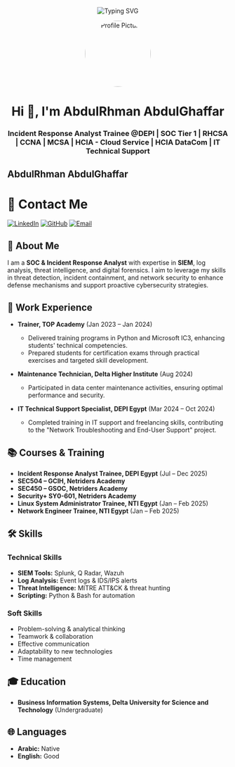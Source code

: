<!-- Animated Banner -->
<p align="center">
  <img src="https://i.postimg.cc/RFc0f18m/cropped-circle-image-1.png" alt="Typing SVG" />
</p>

<!-- Profile Picture -->
<p align="center">
  <img src="https://i.postimg.cc/RFc0f18m/cropped-circle-image-1.png" alt="Profile Picture" width="150" style="border-radius: 50%;">
</p>

<h1 align="center">Hi 👋, I'm AbdulRhman AbdulGhaffar</h1>
<h3 align="center">Incident Response Analyst Trainee @DEPI | SOC Tier 1 | RHCSA | CCNA | MCSA | HCIA - Cloud Service | HCIA DataCom | IT Technical Support</h3>



## AbdulRhman AbdulGhaffar
# 📧 Contact Me
[![LinkedIn](https://img.shields.io/badge/LinkedIn-Profile-blue)](https://www.linkedin.com/in/AbdulRhmanAbdulGhaffar)
[![GitHub](https://img.shields.io/badge/GitHub-Profile-black)](https://github.com/AbdulRhmanAbdulGhaffar)
[![Email](https://img.shields.io/badge/EmailProfile-blue)](mailto:abdulrhman.abdulghaffar001@gmail.com)

## 👤 About Me
I am a **SOC & Incident Response Analyst** with expertise in **SIEM**, log analysis, threat intelligence, and digital forensics. I aim to leverage my skills in threat detection, incident containment, and network security to enhance defense mechanisms and support proactive cybersecurity strategies.

## 💼 Work Experience
- **Trainer, TOP Academy** (Jan 2023 – Jan 2024)
  - Delivered training programs in Python and Microsoft IC3, enhancing students' technical competencies.
  - Prepared students for certification exams through practical exercises and targeted skill development.

- **Maintenance Technician, Delta Higher Institute** (Aug 2024)
  - Participated in data center maintenance activities, ensuring optimal performance and security.

- **IT Technical Support Specialist, DEPI Egypt** (Mar 2024 – Oct 2024)
  - Completed training in IT support and freelancing skills, contributing to the "Network Troubleshooting and End-User  Support" project.

## 📚 Courses & Training
- **Incident Response Analyst Trainee, DEPI Egypt** (Jul – Dec 2025)
- **SEC504 – GCIH, Netriders Academy**
- **SEC450 – GSOC, Netriders Academy**
- **Security+ SY0-601, Netriders Academy**
- **Linux System Administrator Trainee, NTI Egypt** (Jan – Feb 2025)
- **Network Engineer Trainee, NTI Egypt** (Jan – Feb 2025)

## 🛠️ Skills
### Technical Skills
- **SIEM Tools:** Splunk, Q Radar, Wazuh
- **Log Analysis:** Event logs & IDS/IPS alerts
- **Threat Intelligence:** MITRE ATT&CK & threat hunting
- **Scripting:** Python & Bash for automation

### Soft Skills
- Problem-solving & analytical thinking
- Teamwork & collaboration
- Effective communication
- Adaptability to new technologies
- Time management

## 🎓 Education
- **Business Information Systems, Delta University for Science and Technology** (Undergraduate)

## 🌐 Languages
- **Arabic:** Native
- **English:** Good
